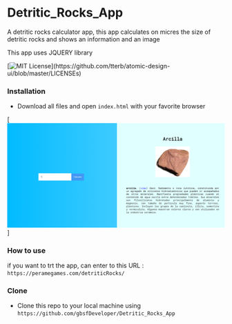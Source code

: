 # Detritic_Rocks_App
A detritic rocks calculator app, this app calculates on micres the size of detritic rocks and shows an information and an image

This app uses JQUERY library

[![MIT License](https://img.shields.io/apm/l/atomic-design-ui.svg?)](https://github.com/tterb/atomic-design-ui/blob/master/LICENSEs)

### Installation

- Download all files and open `index.html` with your favorite browser
  
[![Image1](https://raw.githubusercontent.com/gbsfDeveloper/Detritic_Rocks_App/master/tools/Captura.PNG?v=3&s=200)]
  
### How to use

if you want to trt the app, can enter to this URL : `https://peramegames.com/detriticRocks/`

### Clone

- Clone this repo to your local machine using `https://github.com/gbsfDeveloper/Detritic_Rocks_App`
